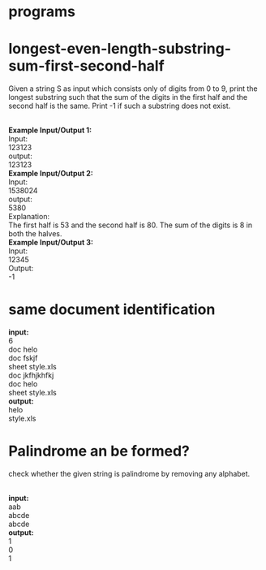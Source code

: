 # programs
# longest-even-length-substring-sum-first-second-half

<p>Given a string S as input which consists only of digits from 0 to 9, print the longest substring such that the sum of the digits in the first half and the second half is the same. Print -1 if such a substring does not exist.</p><br>
<strong>Example Input/Output 1:</strong><br>
Input:<br>
123123<br>
output:<br>
123123<br>
<strong>Example Input/Output 2:</strong><br>
Input:<br>
1538024<br>
output:<br>
5380<br>
Explanation:<br>
The first half is 53 and the second half is 80. The sum of the digits is 8 in both the halves.<br>
<strong>Example Input/Output 3:</strong><br>
Input:<br>
12345<br>
Output:<br>
-1

# same document identification

 <strong>input: </strong><br>6<br>
        doc helo<br>
        doc fskjf<br>
        sheet style.xls<br>
        doc jkfhjkhfkj<br>
        doc helo<br>
        sheet style.xls<br>
 <strong> output:</strong><br>
        helo<br>
        style.xls<br>

# Palindrome an be formed?
 <p>check whether the given string is palindrome by removing any alphabet.</p><br> 
 <strong>input: </strong><br>
 aab<br>
 abcde<br>
 abcde<br>
 <strong> output:</strong><br>
1<br>
0<br>
1<br>

